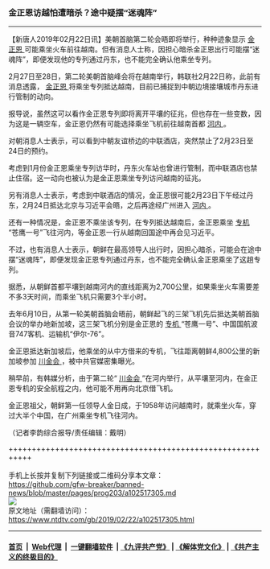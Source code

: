 ### 金正恩访越怕遭暗杀？途中疑摆“迷魂阵”
------------------------

<div class="post_content">
 <p>
  【新唐人2019年02月22日讯】美朝首脑第二轮会晤即将举行，种种迹象显示
  <a href="https://www.ntdtv.com/gb/金正恩.htm">
   金正恩
  </a>
  可能乘坐火车前往越南。但有消息人士称，因担心暗杀金正恩出行可能摆“迷魂阵”，即便发现他的专列通过丹东，也不能完全确认他乘坐专列。
 </p>
 <p>
  2月27日至28日，第二轮美朝首脑峰会将在越南举行，韩联社2月22日称，此前有消息透露，
  <a href="https://www.ntdtv.com/gb/金正恩.htm">
   金正恩
  </a>
  将乘坐专列抵达越南，目前已捕捉到中朝边境接壤城市丹东进行管制的动向。
 </p>
 <p>
  报导说，虽然这可以看作金正恩专列即将离开平壤的征兆，但也存在一些变数，因为这是一辆空车，金正恩仍然有可能选择乘坐飞机前往越南首都
  <a href="https://www.ntdtv.com/gb/河内.htm">
   河内
  </a>
  。
 </p>
 <p>
  对朝消息人士表示，可以看到中朝友谊桥边的中联酒店，突然禁止了2月23日至24日的预约。
 </p>
 <p>
  考虑到1月份金正恩乘坐专列访华时，丹东火车站也曾进行管制，而中联酒店也禁止住宿。这一动向也被认为是金正恩乘坐专列访问越南的征兆。
 </p>
 <p>
  另有消息人士表示，考虑到中联酒店的情况，金正恩很可能2月23日下午经过丹东，2月24日抵达北京与习近平会晤，之后再途经广州进入
  <a href="https://www.ntdtv.com/gb/河内.htm">
   河内
  </a>
  。
 </p>
 <p>
  还有一种情况是，金正恩不乘坐该专列，在专列抵达越南后，金正恩乘坐
  <a href="https://www.ntdtv.com/gb/专机.htm">
   专机
  </a>
  “苍鹰一号”飞往河内，等金正恩一行从越南回国途中再会见习近平。
 </p>
 <p>
  不过，也有消息人士表示，朝鲜在最高领导人出行时，因担心暗杀，可能会在途中摆“迷魂阵”，即便发现金正恩专列通过丹东，也不能完全确认金正恩乘坐了这趟专列。
 </p>
 <p>
  据悉，从朝鲜首都平壤到越南河内的直线距离为2,700公里，如果乘坐火车需要差不多3天时间，而乘坐飞机只需要3个半小时。
 </p>
 <p>
  去年6月10日，从第一轮美朝首脑会晤前，朝鲜起飞的三架飞机先后抵达美朝首脑会议的举办地新加坡，这三架飞机分别是金正恩的
  <a href="https://www.ntdtv.com/gb/专机.htm">
   专机
  </a>
  “苍鹰一号”、中国国航波音747客机、运输机“伊尔-76”。
 </p>
 <p>
  金正恩抵达新加坡后，他乘坐的从中方借来的专机，飞往距离朝鲜4,800公里的新加坡参加
  <a href="https://www.ntdtv.com/gb/川金会.htm">
   川金会
  </a>
  ，被中共官媒密集曝光。
 </p>
 <p>
  稍早前，有韩媒分析，由于第二轮“
  <a href="https://www.ntdtv.com/gb/川金会.htm">
   川金会
  </a>
  ”在河内举行，从平壤至河内，在金正恩专机的安全航程之内，他可能不用再向北京借飞机。
 </p>
 <p>
  金正恩祖父，朝鲜第一任领导人金日成，于1958年访问越南时，就乘坐火车，穿过大半个中国，在广州乘坐专机飞往河内。
 </p>
 <p>
  （记者李韵综合报导/责任编辑：戴明）
 </p>
 <div class="single_ad">
 </div>
</div>

+++++++++++++++++++++++++++++++++++++++++++++++++++++++++++<br/><br/>
手机上长按并复制下列链接或二维码分享本文章：<br/>
https://github.com/gfw-breaker/banned-news/blob/master/pages/prog203/a102517305.md <br/>
<a href='https://github.com/gfw-breaker/banned-news/blob/master/pages/prog203/a102517305.md'><img src='https://github.com/gfw-breaker/banned-news/blob/master/pages/prog203/a102517305.md.png'/></a> <br/>
原文地址（需翻墙访问）：https://www.ntdtv.com/gb/2019/02/22/a102517305.html


------------------------
#### [首页](https://github.com/gfw-breaker/banned-news/blob/master/README.md) &nbsp;|&nbsp; [Web代理](https://github.com/labour-camp/helloworld) &nbsp;|&nbsp; [一键翻墙软件](https://github.com/gfw-breaker/nogfw/blob/master/README.md) &nbsp;| [《九评共产党》](https://github.com/gfw-breaker/9ping.md/blob/master/README.md#九评之一评共产党是什么) | [《解体党文化》](https://github.com/gfw-breaker/jtdwh.md/blob/master/README.md) | [《共产主义的终极目的》](https://github.com/gfw-breaker/gczydzjmd.md/blob/master/README.md)

